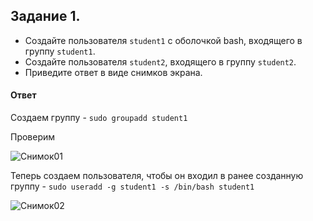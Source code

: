 ## Задание 1.
- Создайте пользователя `student1` с оболочкой bash, входящего в группу `student1`.
- Создайте пользователя `student2`, входящего в группу `student2`.
- Приведите ответ в виде снимков экрана.

#### Ответ
Cоздаем группу - `sudo groupadd student1`

Проверим

![Снимок01](https://user-images.githubusercontent.com/121082757/208647821-753aae70-96c7-4a5c-acec-7f3868241281.JPG)

Теперь создаем пользователя, чтобы он входил в ранее созданную группу - `sudo useradd -g student1 -s /bin/bash student1`

![Снимок02](https://user-images.githubusercontent.com/121082757/208647881-bce44244-ef74-440c-9ff0-5df0cebe8e60.JPG)



